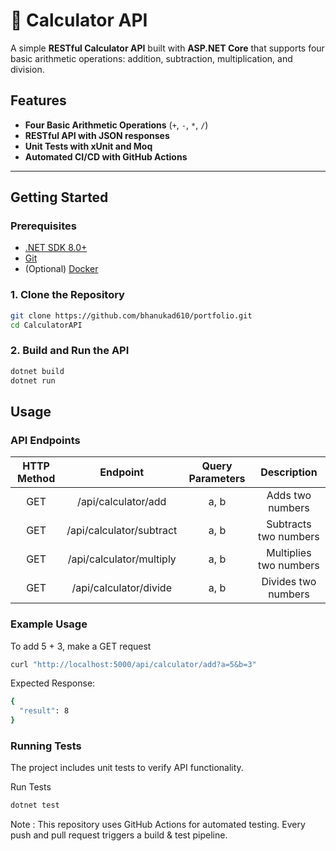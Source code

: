 # 🧮 Calculator API

A simple **RESTful Calculator API** built with **ASP.NET Core** that supports four basic arithmetic operations: addition, subtraction, multiplication, and division.

## Features

- **Four Basic Arithmetic Operations** (`+`, `-`, `*`, `/`)
- **RESTful API with JSON responses**
- **Unit Tests with xUnit and Moq**
- **Automated CI/CD with GitHub Actions**

---

## Getting Started

### **Prerequisites**
- [.NET SDK 8.0+](https://dotnet.microsoft.com/en-us/download/dotnet)
- [Git](https://git-scm.com/)
- (Optional) [Docker](https://www.docker.com/)

### **1. Clone the Repository**
```sh
git clone https://github.com/bhanukad610/portfolio.git
cd CalculatorAPI
```

### **2. Build and Run the API**
```sh
dotnet build
dotnet run
```

## Usage

### **API Endpoints**
| HTTP Method |         Endpoint         | Query Parameters |                    Description                    |
|:-----------:|:------------------------:|:----------------:|:-------------------------------------------------:|
| GET         | /api/calculator/add      | a, b             |                 Adds two numbers                  |
| GET         | /api/calculator/subtract | a, b             |               Subtracts two numbers               |
| GET         | /api/calculator/multiply | a, b             |              Multiplies two numbers               |
| GET         | /api/calculator/divide   | a, b             | Divides two numbers |

### **Example Usage**
To add 5 + 3, make a GET request
```sh
curl "http://localhost:5000/api/calculator/add?a=5&b=3"
```
Expected Response:
```sh
{
  "result": 8
}
```
### **Running Tests**
The project includes unit tests to verify API functionality.

Run Tests
```sh
dotnet test
```
Note : This repository uses GitHub Actions for automated testing.
Every push and pull request triggers a build & test pipeline.